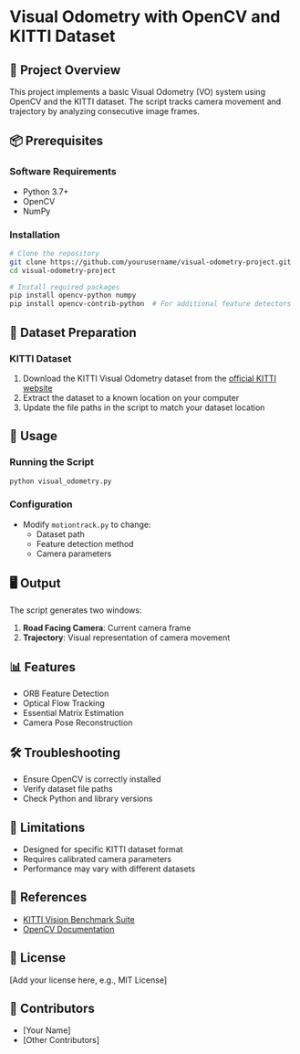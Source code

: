# Visual Odometry with OpenCV and KITTI Dataset

## 🚗 Project Overview
This project implements a basic Visual Odometry (VO) system using OpenCV and the KITTI dataset. The script tracks camera movement and trajectory by analyzing consecutive image frames.

## 📦 Prerequisites

### Software Requirements
- Python 3.7+
- OpenCV
- NumPy

### Installation
```bash
# Clone the repository
git clone https://github.com/yourusername/visual-odometry-project.git
cd visual-odometry-project

# Install required packages
pip install opencv-python numpy
pip install opencv-contrib-python  # For additional feature detectors
```

## 🔧 Dataset Preparation

### KITTI Dataset
1. Download the KITTI Visual Odometry dataset from the [official KITTI website](http://www.cvlibs.net/datasets/kitti/eval_odometry.php)
2. Extract the dataset to a known location on your computer
3. Update the file paths in the script to match your dataset location

## 🚀 Usage

### Running the Script
```bash
python visual_odometry.py
```

### Configuration
- Modify `motiontrack.py` to change:
  - Dataset path
  - Feature detection method
  - Camera parameters

## 🖥️ Output
The script generates two windows:
1. **Road Facing Camera**: Current camera frame
2. **Trajectory**: Visual representation of camera movement

## 📊 Features
- ORB Feature Detection
- Optical Flow Tracking
- Essential Matrix Estimation
- Camera Pose Reconstruction

## 🛠️ Troubleshooting
- Ensure OpenCV is correctly installed
- Verify dataset file paths
- Check Python and library versions

## 🔬 Limitations
- Designed for specific KITTI dataset format
- Requires calibrated camera parameters
- Performance may vary with different datasets

## 📝 References
- [KITTI Vision Benchmark Suite](http://www.cvlibs.net/datasets/kitti/)
- [OpenCV Documentation](https://docs.opencv.org/)

## 📜 License
[Add your license here, e.g., MIT License]

## 👥 Contributors
- [Your Name]
- [Other Contributors]
